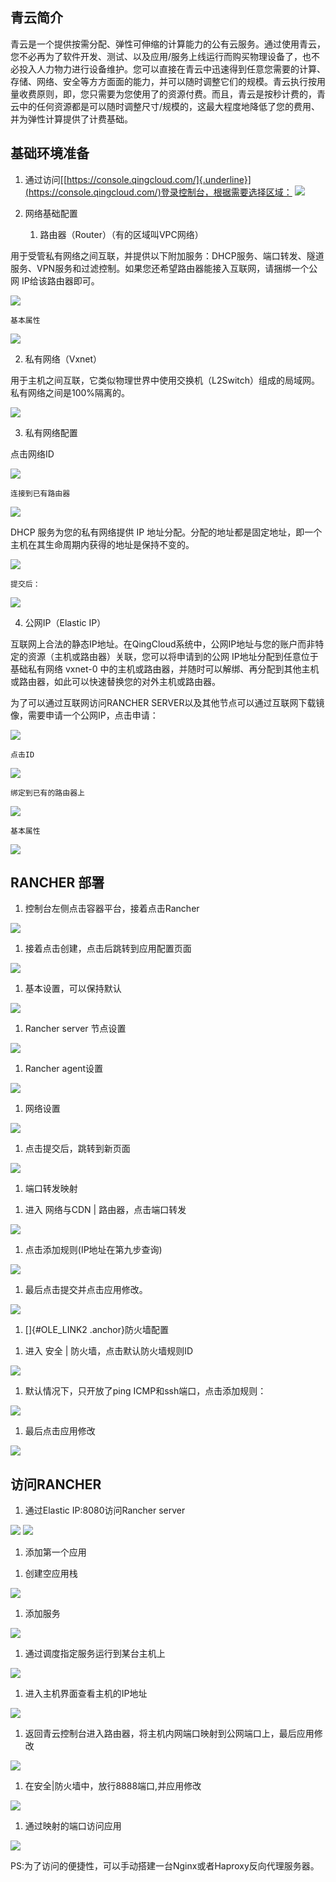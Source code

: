 青云简介
--------

青云是一个提供按需分配、弹性可伸缩的计算能力的公有云服务。通过使用青云，您不必再为了软件开发、测试、以及应用/服务上线运行而购买物理设备了，也不必投入人力物力进行设备维护。您可以直接在青云中迅速得到任意您需要的计算、存储、网络、安全等方方面面的能力，并可以随时调整它们的规模。青云执行按用量收费原则，即，您只需要为您使用了的资源付费。而且，青云是按秒计费的，青云中的任何资源都是可以随时调整尺寸/规模的，这最大程度地降低了您的费用、并为弹性计算提供了计费基础。

基础环境准备
------------

1.  通过访问[[https://console.qingcloud.com/]{.underline}](https://console.qingcloud.com/)登录控制台，根据需要选择区域：
![](/images/1/image1.png)

2.  网络基础配置

	1)  路由器（Router）（有的区域叫VPC网络）

用于受管私有网络之间互联，并提供以下附加服务：DHCP服务、端口转发、隧道服务、VPN服务和过滤控制。如果您还希望路由器能接入互联网，请捆绑一个公网 IP给该路由器即可。
		
![](/images/1/image2.png)

	基本属性

![](/images/1/image3.png)

2)  私有网络（Vxnet）

用于主机之间互联，它类似物理世界中使用交换机（L2Switch）组成的局域网。私有网络之间是100%隔离的。

![](/images/1/image4.png)

3)  私有网络配置

点击网络ID

![](/images/1/image5.png)

	连接到已有路由器

![](/images/1/image6.png)

DHCP 服务为您的私有网络提供 IP
地址分配。分配的地址都是固定地址，即一个主机在其生命周期内获得的地址是保持不变的。

![](/images/1/image7.png)

	提交后：

![](/images/1/image8.png)

4)  公网IP（Elastic IP）

互联网上合法的静态IP地址。在QingCloud系统中，公网IP地址与您的账户而非特定的资源（主机或路由器）关联，您可以将申请到的公网
IP地址分配到任意位于基础私有网络 vxnet-0
中的主机或路由器，并随时可以解绑、再分配到其他主机或路由器，如此可以快速替换您的对外主机或路由器。

为了可以通过互联网访问RANCHER
SERVER以及其他节点可以通过互联网下载镜像，需要申请一个公网IP，点击申请：

![](/images/1/image9.png)

	点击ID

![](/images/1/image10.png)

	绑定到已有的路由器上

![](/images/1/image11.png)

	基本属性

![](/images/1/image12.png)

RANCHER 部署
------------

1.  控制台左侧点击容器平台，接着点击Rancher

![](/images/1/image13.png)

1.  接着点击创建，点击后跳转到应用配置页面

![](/images/1/image14.png)

1.  基本设置，可以保持默认

![](/images/1/image15.png)

1.  Rancher server 节点设置

![](/images/1/image16.png)

1.  Rancher agent设置

![](/images/1/image17.png)

1.  网络设置

![](/images/1/image18.png)

1.  点击提交后，跳转到新页面

![](/images/1/image19.png)

1.  端口转发映射

1)  进入 网络与CDN \| 路由器，点击端口转发

![](/images/1/image20.png)

1)  点击添加规则(IP地址在第九步查询)

![](/images/1/image21.png)

1)  最后点击提交并点击应用修改。

![](/images/1/image22.png)

1.  []{#OLE_LINK2 .anchor}防火墙配置

1)  进入 安全 \| 防火墙，点击默认防火墙规则ID

![](/images/1/image23.png)

1)  默认情况下，只开放了ping ICMP和ssh端口，点击添加规则：

![](/images/1/image24.png)

1)  最后点击应用修改

![](/images/1/image25.png)

访问RANCHER 
------------

1.  通过Elastic IP:8080访问Rancher server

![](/images/1/image26.png)
![](/images/1/image27.png)

1.  添加第一个应用

1)  创建空应用栈

![](/images/1/image28.png)

1)  添加服务

![](/images/1/image29.png)

1)  通过调度指定服务运行到某台主机上

![](/images/1/image30.png)

1)  进入主机界面查看主机的IP地址

![](/images/1/image31.png)

1)  返回青云控制台进入路由器，将主机内网端口映射到公网端口上，最后应用修改

![](/images/1/image32.png)

1)  在安全\|防火墙中，放行8888端口,并应用修改

![](/images/1/image33.png)

1)  通过映射的端口访问应用

![](/images/1/image34.png)

PS:为了访问的便捷性，可以手动搭建一台Nginx或者Haproxy反向代理服务器。
